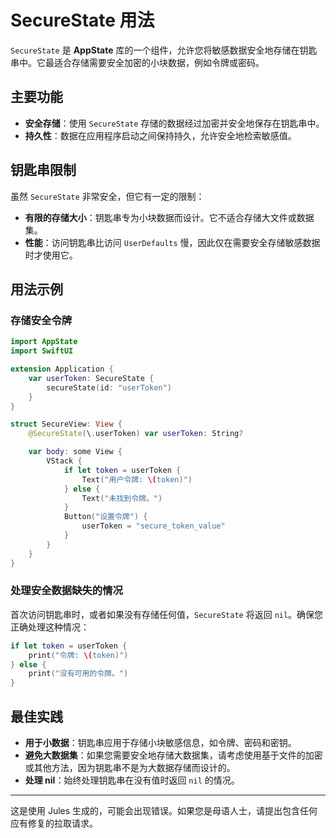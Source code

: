 # SecureState 用法

`SecureState` 是 **AppState** 库的一个组件，允许您将敏感数据安全地存储在钥匙串中。它最适合存储需要安全加密的小块数据，例如令牌或密码。

## 主要功能

- **安全存储**：使用 `SecureState` 存储的数据经过加密并安全地保存在钥匙串中。
- **持久性**：数据在应用程序启动之间保持持久，允许安全地检索敏感值。

## 钥匙串限制

虽然 `SecureState` 非常安全，但它有一定的限制：

- **有限的存储大小**：钥匙串专为小块数据而设计。它不适合存储大文件或数据集。
- **性能**：访问钥匙串比访问 `UserDefaults` 慢，因此仅在需要安全存储敏感数据时才使用它。

## 用法示例

### 存储安全令牌

```swift
import AppState
import SwiftUI

extension Application {
    var userToken: SecureState {
        secureState(id: "userToken")
    }
}

struct SecureView: View {
    @SecureState(\.userToken) var userToken: String?

    var body: some View {
        VStack {
            if let token = userToken {
                Text("用户令牌: \(token)")
            } else {
                Text("未找到令牌。")
            }
            Button("设置令牌") {
                userToken = "secure_token_value"
            }
        }
    }
}
```

### 处理安全数据缺失的情况

首次访问钥匙串时，或者如果没有存储任何值，`SecureState` 将返回 `nil`。确保您正确处理这种情况：

```swift
if let token = userToken {
    print("令牌: \(token)")
} else {
    print("没有可用的令牌。")
}
```

## 最佳实践

- **用于小数据**：钥匙串应用于存储小块敏感信息，如令牌、密码和密钥。
- **避免大数据集**：如果您需要安全地存储大数据集，请考虑使用基于文件的加密或其他方法，因为钥匙串不是为大数据存储而设计的。
- **处理 nil**：始终处理钥匙串在没有值时返回 `nil` 的情况。

---
这是使用 Jules 生成的，可能会出现错误。如果您是母语人士，请提出包含任何应有修复的拉取请求。
